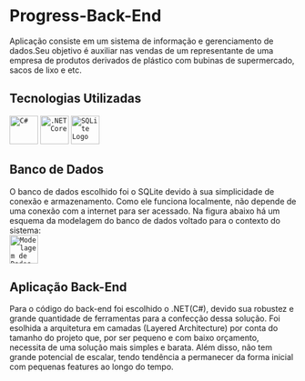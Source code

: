 # Progress-Back-End
Aplicação consiste em um sistema de informação e gerenciamento de dados.Seu objetivo é auxiliar nas vendas de um representante de uma empresa de produtos derivados de plástico com bubinas de supermercado, sacos de lixo e etc.
## Tecnologias Utilizadas
<code><img width="50" src="https://raw.githubusercontent.com/marwin1991/profile-technology-icons/refs/heads/main/icons/c%23.png" alt="C#" title="C#"/></code>
<code><img width="50" src="https://raw.githubusercontent.com/marwin1991/profile-technology-icons/refs/heads/main/icons/_net_core.png" alt=".NET Core" title=".NET Core"/></code>
<code><img src="https://raw.githubusercontent.com/marwin1991/profile-technology-icons/refs/heads/main/icons/sqlite.png" alt="SQLite Logo" width="50"></code>
<br>
## Banco de Dados
O banco de dados escolhido foi o SQLite devido à sua simplicidade de conexão e armazenamento. Como ele funciona localmente, não depende de uma conexão com a internet para ser acessado. Na figura abaixo há um esquema da modelagem do banco de dados voltado para o contexto do sistema:
<br>
<code><img src="#" alt="Modelagem de Dados" width="50"></code>
<br>
## Aplicação Back-End
Para o código do back-end foi escolhido o .NET(C#), devido sua robustez e grande quantidade de ferramentas para a confecção dessa solução. Foi esolhida a arquitetura em camadas (Layered Architecture) por conta do tamanho do projeto que, por ser pequeno e com baixo orçamento, necessita de uma solução mais simples e barata. Além disso, não tem grande potencial de escalar, tendo tendência a permanecer da forma inicial com pequenas features ao longo do tempo.
